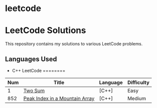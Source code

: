 # leetcode
# LeetCode Solutions
This repository contains my solutions to various LeetCode problems.
## Languages Used
- C++
LeetCode
========

| Num | Title | Language | Difficulty |
|---| ----- | -------- | ---------- |
|1|[Two Sum](https://leetcode.com/problems/two-sum/) | [C++]|Easy|
|852|[Peak Index in a Mountain Array](https://leetcode.com/problems/peak-index-in-a-mountain-array/) | [C++] |Medium|


